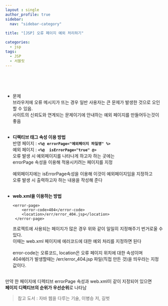 ```yaml
---
layout : single
author_profile: true
sidebar: 
  nav: "sidebar-category"
  
title: "[JSP] 오류 페이지 예외 처리하기"

categories:
  - jsp
tags:
  - JSP
  - 서블릿
---
```

<br/><br/><br/>
- 문제<br>
브라우저에 오류 메시지가 뜨는 경우 일반 사용자는 큰 문제가 발생한 것으로 오인 할 수 있음.<br>사이트의 신뢰도와 연계되는 문제이기에 안내하는 예외 페이지를 만들어두는것이 좋음<br><br>

- **디렉티브 태그 속성 이용 방법**<br>
반영 페이지 : **`<%@ errorPage="예외페이지 파일명" %>`**<br>
예외 페이지 : **`<%@  isErrorPage="true" @>`**<br>
오류 발생 시 예외페이지를 나타나게 하고자 하는 곳에는<br>errorPage 속성을 이용해 적용시키려는 페이지를 지정<br><br>예외페이지에는 isErrorPage속성을 이용해 이것이 예외페이지임을 지정하고<br> 오류 발생 시 출력하고자 하는 내용을 작성해 준다 <br><br>
- **web.xml을 이용하는 방법**
    ~~~
    <error-page>
      	<error-code>404</error-code>
      	<location>/err/error_404.jsp</location>
     </error-page>
     ~~~
     프로젝트에 사용되는 페이지가 많은 경우 위와 같이 일일히 지정해주기 번거로울 수 있다.<br>이때는 web.xml 페이지에 에러코드에 대한 예외 처리를 지정하면 된다<br><br>error-code는 오류코드, location은 오류 페이지 위치에 대한 속성이며<br>404에러가 발생할때는 /err/error_404.jsp 파일(직접 만든 것)을 띄우라는 지정 값이다.

<br>만약 한 페이지에 디렉티브 errorPage 속성과 web.xml이 같이 지정되어 있으면<br>**페이지 디렉티브의 순위가 우선순위**로 나타남

> 참고 도서 : 자바 웹을 다루는 기술, 이병승 저, 길벗 
